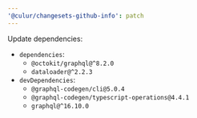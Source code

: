 ```yaml
---
'@culur/changesets-github-info': patch
---
```


Update dependencies:

- `dependencies`:
  - `@octokit/graphql@^8.2.0`
  - `dataloader@^2.2.3`
- `devDependencies`:
  - `@graphql-codegen/cli@5.0.4`
  - `@graphql-codegen/typescript-operations@4.4.1`
  - `graphql@^16.10.0`
